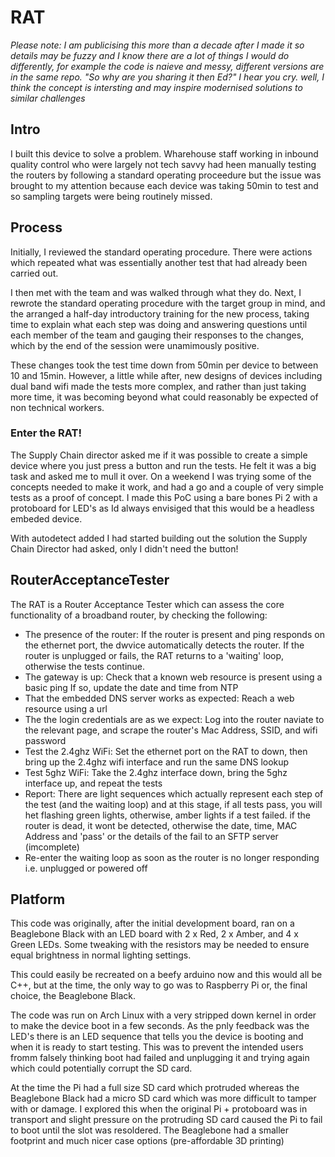 # RAT 
*Please note: I am publicising this more than a decade after I made it so details may be fuzzy and I know there are a lot of things I would do differently, for example the code is naieve and messy, different versions are in the same repo. "So why are you sharing it then Ed?" I hear you cry. well, I think the concept is intersting and may inspire modernised solutions to similar challenges*

## Intro
I built this device to solve a problem. Wharehouse staff working in inbound quality control who were largely not tech savvy had heen manually testing the routers by following a standard operating proceedure but the issue was brought to my attention because each device was taking 50min to test and so sampling targets were being routinely missed.

## Process 
Initially, I reviewed the standard operating procedure. There were actions which repeated what was essentially another test that had already been carried out.

I then met with the team and was walked through what they do. Next, I rewrote the standard operating procedure with the target group in mind, and the arranged a half-day introductory training for the new process, taking time to explain what each step was doing and answering questions until each member of the team and gauging their responses to the changes, which by the end of the session were unamimously positive.

These changes took the test time down from 50min per device to between 10 and 15min. However, a little while after, new designs of devices including dual band wifi made the tests more complex, and rather than just taking more time, it was becoming beyond what could reasonably be expected of non technical workers.

### Enter the RAT!

The Supply Chain director asked me if it was possible to create a simple device where you just press a button and run the tests. He felt it was a big task and asked me to mull it over. On a weekend I was trying some of the concepts needed to make it work, and had a go and a couple of very simple tests as a proof of concept. I made this PoC using a bare bones Pi 2 with a protoboard for LED's as Id always envisiged that this would be a headless embeded device.

With autodetect added I had started building out the solution the Supply Chain Director had asked, only I didn't need the button!



## RouterAcceptanceTester

The RAT is a Router Acceptance Tester which can assess the core functionality of a broadband router, by checking the following:
- The presence of the router:
  If the router is present and ping responds on the ethernet port, the dwvice automatically detects the router.
  If the router is unplugged or fails, the RAT returns to a 'waiting' loop, otherwise the tests continue.
- The gateway is up:
  Check that a known web resource is present using a basic ping
  If so, update the date and time from NTP
- That the embedded DNS server works as expected:
  Reach a web resource using a url
- The the login credentials are as we expect:
  Log into the router
  naviate to the relevant page, and scrape the router's Mac Address, SSID, and wifi password
- Test the 2.4ghz WiFi:
  Set the ethernet port on the RAT to down, then bring up the 2.4ghz wifi interface and run the same DNS lookup 
- Test 5ghz WiFi:
  Take the 2.4ghz interface down, bring the 5ghz interface up, and repeat the tests
- Report:
  There are light sequences which actually represent each step of the test (and the waiting loop) and at this stage, if all
  tests pass, you will het flashing green lights, otherwise, amber lights if a test failed. if the router is dead, it wont be    detected, otherwise the date, time, MAC Address and 'pass' or the details of the fail to an SFTP server (imcomplete)
- Re-enter the waiting loop as soon as the router is no longer responding i.e. unplugged or powered off

## Platform

This code was originally, after the initial development board, ran on a Beaglebone Black with an LED board with 2 x Red, 2 x Amber, and 4 x Green LEDs. Some tweaking with the resistors may be needed to ensure equal brightness in normal lighting settings. 

This could easily be recreated on a beefy arduino now and this would all be C++, but at the time, the only way to go was to Raspberry Pi or, the final choice, the Beaglebone Black. 

The code was run on Arch Linux with a very stripped down kernel in order to make the device boot in a few seconds. As the pnly feedback was the LED's there is an LED sequence that tells you the device is booting and when it is ready to start testing. This was to prevent the intended users fromm falsely thinking boot had failed and unplugging it and trying again which could potentially corrupt the SD card.

At the time the Pi had a full size SD card which protruded whereas the Beaglebone Black had a micro SD card which was more difficult to tamper with or damage. I explored this when the original Pi + protoboard was in transport and slight pressure on the protruding SD card caused the Pi to fail to boot until the slot was resoldered. The Beaglebone had a smaller footprint and much nicer case options (pre-affordable 3D printing)

